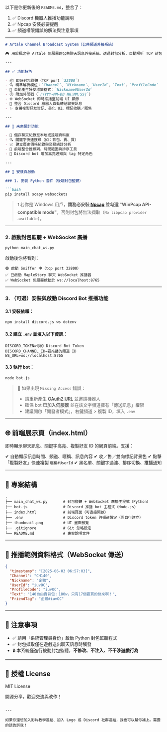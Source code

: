 以下是你更新後的 `README.md`，整合了：

1. ✅ Discord 機器人推播功能說明
2. ✅ Npcap 安裝必要提醒
3. ✅ 頻道權限錯誤的解法與注意事項

---

````markdown
# Artale Channel Broadcast System（公共頻道外接系統）

🎮 用於楓之谷 Artale 伺服器的公共聊天訊息外接系統。透過封包分析，自動解析 TCP 封包中的頻道、暱稱、訊息等資訊，並以 WebSocket 推播給網頁前端與 Discord 頻道同步顯示。可用於自動顯示聊天、建立好友、整合直播視覺化。

---

## ✅ 功能特色

- 📦 即時封包監聽（TCP port `32800`）
- 🔍 精準解析欄位：`Channel`、`Nickname`、`UserId`、`Text`、`ProfileCode`
- 🧠 自動產生好友標籤格式：`Nickname#UserId`
- 🕒 附加時間戳（`[YYYY-MM-DD HH:MM:SS]`）
- 🌐 WebSocket 即時推播至前端 UI 顯示
- 📣 整合 Discord 機器人自動轉貼聊天訊息
- ✨ 支援複製好友資訊、美化 UI、標記收購／販售

---

## 🔮 未來預計功能

- 💾 儲存聊天紀錄至本地或遠端資料庫
- 🔍 關鍵字快速搜尋（如：背包、賣、買）
- 📈 建立歷史價格紀錄與交易統計分析
- 🧭 前端整合搜尋列、時間範圍與排序工具
- 🔔 Discord bot 增加高亮通知與 tag 特定角色

---

## 🚀 安裝與啟動

### 1. 安裝 Python 套件（後端封包監聽）

```bash
pip install scapy websockets
````

> ❗ 若你是 Windows 用戶，**請務必安裝 [Npcap](https://nmap.org/npcap/) 並勾選 "WinPcap API-compatible mode"**，否則封包將無法擷取（`No libpcap provider available`）。

---

### 2. 啟動封包監聽 + WebSocket 廣播

```bash
python main_chat_ws.py
```

啟動後你將看到：

```
🟢 啟動 Sniffer 中（tcp port 32800）
✅ 已啟動 MapleStory 聊天 WebSocket 推播器
✅ WebSocket 伺服器啟動於 ws://localhost:8765
```

---

### 3. （可選）安裝與啟動 Discord Bot 推播功能

#### 3.1 安裝依賴：

```bash
npm install discord.js ws dotenv
```

#### 3.2 建立 `.env` 並填入以下資訊：

```env
DISCORD_TOKEN=你的 Discord Bot Token
DISCORD_CHANNEL_ID=要推播的頻道 ID
WS_URL=ws://localhost:8765
```

#### 3.3 執行 bot：

```bash
node bot.js
```

> 🔐 如果出現 `Missing Access` 錯誤：
>
> * 請重新產生 [OAuth2 URL](https://discord.com/developers/applications) 並邀請機器人
> * 確保 bot **已加入伺服器** 並在該文字頻道擁有「傳送訊息」權限
> * 建議開啟「開發者模式」，右鍵頻道 > 複製 ID，填入 `.env`

---

## 🌐 前端展示頁（index.html）

即時顯示聊天訊息、關鍵字高亮、複製好友 ID 的網頁前端。支援：

✔ 自動顯示訊息時間、頻道、暱稱、訊息內容
✔ 收／售／雙向標記背景色
✔ 點擊「複製好友」快速複製 `暱稱#UserId`
✔ 黑名單、關鍵字過濾、排序切換、推播通知

---

## 📂 專案結構

```
.
├── main_chat_ws.py       # 封包監聽 + WebSocket 廣播主程式（Python）
├── bot.js                # Discord 推播 bot 主程式（Node.js）
├── index.html            # 前端頁面（可直接開啟）
├── .env                  # Discord token 與頻道設定（需自行建立）
├── thumbnail.png         # UI 畫面預覽
├── .gitignore            # Git 忽略設定
└── README.md             # 專案說明文件
```

---

## 🧪 推播範例資料格式（WebSocket 傳送）

```json
{
  "timestamp": "[2025-06-03 06:57:03]",
  "Channel": "CH140",
  "Nickname": "企鵝",
  "UserId": "iuvOC",
  "ProfileCode": "iuvOC",
  "Text": "140自由賣背包：180w，只有17個要買的快來啊！",
  "FriendTag": "企鵝#iuvOC"
}
```

---

## 📌 注意事項

* ✅ 請用「系統管理員身份」啟動 Python 封包監聽程式
* ✅ 封包擷取僅在遊戲送出聊天訊息時觸發
* 🔒 本系統僅進行被動封包監聽，**不修改、不注入、不干涉遊戲行為**

---

## 📜 授權 License

MIT License

開源分享，歡迎交流與改作！

```

---

如果你還想加入影片教學連結、加入 Logo 或 Discord 社群連結，我也可以幫你補上。需要的話告訴我！
```
